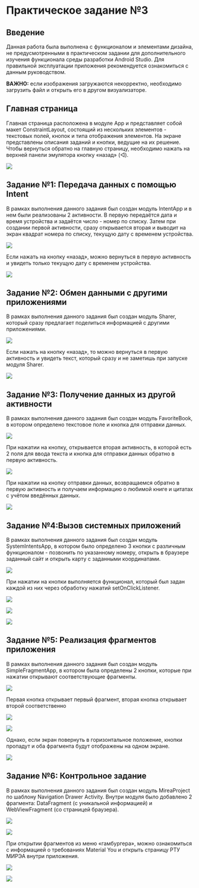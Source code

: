 # Практическое задание №3

## Введение

Данная работа была выполнена с функционалом и элементами дизайна, не предусмотренными в практическом задании для дополнительного изучения функционала среды разработки Android Studio. Для правильной эксплуатации приложения рекомендуется ознакомиться с данным руководством.

**ВАЖНО:** если изображения загружаются некорректно, необходимо загрузить файл и открыть его в другом визуализаторе.

## Главная страница

Главная страница расположена в модуле App и представляет собой макет ConstraintLayout, состоящий из нескольких элементов - текстовых полей, кнопок и типа отображения элементов. На экране представлены описания заданий и кнопки, ведущие на их решение. Чтобы вернуться обратно на главную страницу, необходимо нажать на верхней панели эмулятора кнопку «назад» (◁).

![](./screens/1.png)

## Задание №1: Передача данных с помощью Intent

В рамках выполнения данного задания был создан модуль IntentApp и в нем были реализованы 2 активности. В первую передаётся дата и время устройства и задаётся число - номер по списку. Затем при создании первой активности, сразу открывается вторая и выводит на экран квадрат номера по списку, текущую дату с временем устройства.

![](./screens/2.png)

Если нажать на кнопку «назад», можно вернуться в первую активность и увидеть только текущую дату с временем устройства.

![](./screens/3.png)

## Задание №2: Обмен данными с другими приложениями

В рамках выполнения данного задания был создан модуль Sharer, который сразу предлагает поделиться информацией с другими приложениями.

![](./screens/4.png)

Если нажать на кнопку «назад», то можно вернуться в первую активность и увидеть текст, который сразу и не заметишь при запуске модуля Sharer.

![](./screens/5.png)

## Задание №3: Получение данных из другой активности

В рамках выполнения данного задания был создан модуль FavoriteBook, в котором определено текстовое поле и кнопка для отправки данных. 

![](./screens/6.png)

При нажатии на кнопку, открывается вторая активность, в которой есть 2 поля для ввода текста и кнопка для отправки данных обратно в первую активность.

![](./screens/7.png)

При нажатии на кнопку отправки данных, возвращаемся обратно в первую активность и получаем информацию о любимой книге и цитатах с учётом введённых данных.

![](./screens/8.png)

## Задание №4:Вызов системных приложений

В рамках выполнения данного задания был создан модуль SystemIntentsApp, в котором было определено 3 кнопки с различным функционалом - позвонить по указанному номеру, открыть в браузере заданный сайт и открыть карту с заданными координатами.

![](./screens/9.png)

При нажатии на кнопки выполняется функционал, который был задан каждой из них через обработку нажатий setOnClickListener.

![](./screens/10.png)

![](./screens/11.png)

![](./screens/12.png)

## Задание №5: Реализация фрагментов приложения

В рамках выполнения данного задания был создан модуль SimpleFragmentApp, в котором была определены 2 кнопки, которые при нажатии открывают соответствующие фрагменты. 

![](./screens/13.png)

Первая кнопка открывает первый фрагмент, вторая кнопка открывает второй соответственно

![](./screens/14.png)

![](./screens/15.png)

Однако, если экран повернуть в горизонтальное положение, кнопки пропадут и оба фрагмента будут отображены на одном экране.

![](./screens/16.png)

## Задание №6: Контрольное задание

В рамках выполнения данного задания был создан модуль MireaProject по шаблону Navigation Drawer Activity. Внутри модуля было добавлено 2 фрагмента: DataFragment (с уникальной информацией) и WebViewFragment (со страницей браузера).

![](./screens/17.png)

![](./screens/18.png)

При открытии фрагментов из меню «гамбургера», можно ознакомиться с информацией о требованиях Material You и открыть страницу РТУ МИРЭА внутри приложения.

![](./screens/19.png)

![](./screens/20.png)